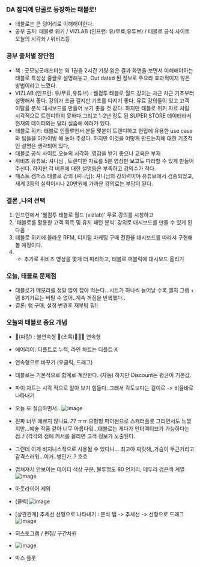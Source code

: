 ### DA 잡디에 단골로 등장하는 태블로!

- 태블로는 큰 덩어리로 이해해야한다.
- 공부 출처: 태블로 위키 / VIZLAB (인프런: 유/무료,유튜브) / 태블로 공식 사이트 오늘의 시각화 / 위비즈등 
### 공부 출처별 장단점 
- 책 : 굿모닝굿애프터눈 외 1권을 2시간 가량 읽은 결과 화면을 보면서 이해해야하는 태블로 특성상 줄글로 설명해놓고, Out dated 된 정보로 주요라 효과적이지 않은 방법이라고 느꼈다. 
-  VIZLAB (인프런: 유/무료,유튜브) : 웰컴투 태블로 월드 강의는 차근 차근 기초부터 설명해서 좋다. 강의가 조금 길지만 기초를 다지기 좋다. 유료 강의들이 있고 고객 이탈률 분석 대시보드를 만들어 보기 좋을 것 같다. 하지만 태블로 위키 자료 처럼 시각적으로 트렌디하지 못하다.그리고 1-2년 정도 된 SUPER STORE 데이터라서 현재의 데이터와는 달라 실습에 에러가 있다.
- 태블로 위키: 태블로 인플루언서 분들 몇분이 트렌디하고 현업에 유용한 use case와 팁들을 아카이빙 해 놓아 주셨다. 하지만 이것을 어떻게 만드는지에 대한 기초적인 설명은 생략되어 있다,
- 태블로 공식 사이트 오늘의 시각화 :영감을 받기 좋으나 교육은 부재 
- 위비즈 유튜브: 셔니님 , 트렌디한 자료를 5분 영상만 보고도 따라할 수 있게 만들어 주신다. 하지만 각 버튼에 대한 설명등은 부족하고 강의수가 적다.
- 패스트 캠퍼스 태블로 강의 (셔니님): 셔니님의 강의력이야 유튜브에서 검증되었고, 세계 3등의 실력이시나 20만원에 가까운 강의료는 부담이 된다.

### 결론 ,나의 선택 
1. 인프런에서 '웰컴투 태블로 월드 (vizlab)' 무료 강의를 시청하고 
2. '태블로를 활용한 고객 획득 및 유지 패턴 분석' 강의로 대시보드를 만들 수 있게 된 다음
3. 태블로 위키에 올라운 RFM, 디지털 마케팅 구매 전환율 대시보드를 따라서 구현해볼 예정이다.
4. + 추가로 위비즈 영상을 몇개 더 따라하고, 태블로 퍼블릭에 대시보드 올리기

### 오늘, 태블로 문제점
- 태블로가 메모리를 정말 많이 잡아 먹는다.. 시트가 하나씩 늘어날 수록 엘지 그램 + 램 8기가로는 버틸 수 없어..계속 꺼짐을 반복했다..
- 결론: 램 구매, 설정 변경후 재부팅 필!!  

### 오늘의 태블로 중요 개념
- 💙(파랑) : 불연속형 💚(초록)🎄🎄🎄 연속형 
- 에어리어: 디폴트로 누적, 라인 차트는 디폴트 X 
- 연속형으로 바꾸기 (우클릭, 드래그) 
- 태블로는 기본적으로 합계로 계산한다. (자동) 하지만 Discount는 평균이 기본값.
- 파이 차트는 시각 적으로 알아 보기 힘들다. 그래서 각도보다는 길이로 -> 비율바로 나타내기 

- 오늘 또 실습하면서..
![image](https://user-images.githubusercontent.com/89775352/154952313-977f9657-fa55-4a0d-9e11-72e847c4141e.png)
- 진짜 너무 예쁘지 않나요..?? ㅠㅠ 으헝헝 파이썬으로 스캐터플롯 그리면서도 느꼈지만...예술 작품 같아 너무 아름다워...태블로는 게다가 인터랙티브가 가능하다는 점..! (각각의 점에 커서를 올리면 고객 정보가 노출된다. 
- 그런데 이게 비지니스적으로 사용될 수 있다니... 최고야 짜릿해,,가슴이 두근거리고 감격스러워...이거..병인가..? 호호
- 겹쳐져서 안보이는 데이터 색상 구분, 불투명도 80 언저리,  테두리 검은색 계열 ![image](https://user-images.githubusercontent.com/89775352/154952964-20dd2b57-9da0-442e-a0f1-a31713e13c04.png)

- 아웃라이어 제외 
- (클릭)![image](https://user-images.githubusercontent.com/89775352/154953771-2ef2114f-f00a-4468-874a-56a36c0c3252.png)

- [상관관계] 추세선 선형으로 나타내기 : 분석 탭 -> 추세선 -> 선형으로 드래그 ![image](https://user-images.githubusercontent.com/89775352/154954528-d9390850-32f8-4c2d-a8e1-80d2241f252a.png)

- 히스토그램 / 편집/ 구간차원
- ![image](https://user-images.githubusercontent.com/89775352/154955887-c79bf007-c71c-4d5d-9fad-f215c472fe66.png)

- 박스 플롯 

